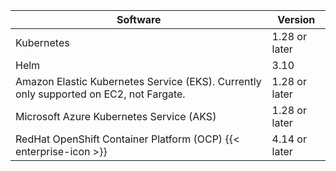 | Software                                                                               | Version       |
| -------------------------------------------------------------------------------------- | ------------- |
| Kubernetes                                                                             | 1.28 or later |
| Helm                                                                                   | 3.10          |
| Amazon Elastic Kubernetes Service (EKS). Currently only supported on EC2, not Fargate. | 1.28 or later |
| Microsoft Azure Kubernetes Service (AKS)                                               | 1.28 or later |
| RedHat OpenShift Container Platform (OCP) {{< enterprise-icon >}}                      | 4.14 or later |